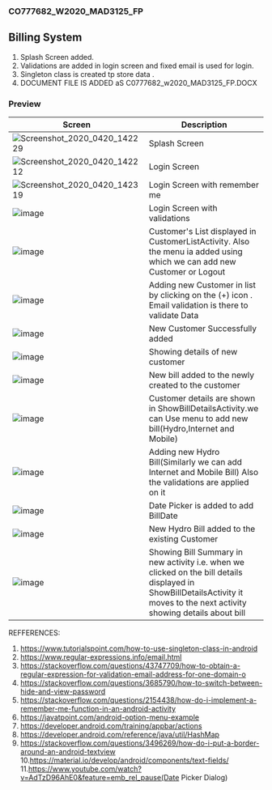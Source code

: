 ### CO777682_W2020_MAD3125_FP

## Billing System

1. Splash Screen added.
2. Validations are added in login screen and fixed email is used for login.
3. Singleton class is created tp store data .
4. DOCUMENT FILE IS ADDED aS C0777682_w2020_MAD3125_FP.DOCX

### Preview
| Screen | Description |
| ------ | ------ |
|![Screenshot_2020_0420_142229](https://user-images.githubusercontent.com/60160730/79812651-8e355d00-8347-11ea-9613-1b8c946d5f57.jpg)| Splash Screen|
|![Screenshot_2020_0420_142212](https://user-images.githubusercontent.com/60160730/79812795-ebc9a980-8347-11ea-8c91-dd51d9eda206.jpg)| Login Screen |
|![Screenshot_2020_0420_142319](https://user-images.githubusercontent.com/60160730/79812912-364b2600-8348-11ea-9493-6a6da5753cbe.jpg)| Login Screen with remember me |
|![image](https://user-images.githubusercontent.com/60160730/79813175-e1f47600-8348-11ea-8a68-eda2d17be6a5.png)| Login Screen with validations |
|![image](https://user-images.githubusercontent.com/60160730/79813228-0bad9d00-8349-11ea-85dd-71b5b09b2c4c.png)| Customer's List displayed in CustomerListActivity. Also the menu ia added using which we can add new Customer or Logout  |
|![image](https://user-images.githubusercontent.com/60160730/79814292-dd7d8c80-834b-11ea-9f86-fe51eced8fac.png)| Adding new Customer in list by clicking on the (+) icon . Email validation is there to validate Data |
|![image](https://user-images.githubusercontent.com/60160730/79814387-1c134700-834c-11ea-9b2a-d154c178f4af.png)|  New Customer Successfully added |
|![image](https://user-images.githubusercontent.com/60160730/79814480-5381f380-834c-11ea-934e-4a51ab1f4c46.png)| Showing details of new customer |
|![image](https://user-images.githubusercontent.com/60160730/79814546-8d52fa00-834c-11ea-9701-ddd4cefab46e.png)| New bill added to the newly created to the customer |
|![image](https://user-images.githubusercontent.com/60160730/79813402-8c6c9900-8349-11ea-9fff-ddc227390604.png)| Customer details are shown in ShowBillDetailsActivity.we can Use menu to add new bill(Hydro,Internet and Mobile)  |
|![image](https://user-images.githubusercontent.com/60160730/79813505-d9e90600-8349-11ea-8e85-4dce7dfa66ca.png)| Adding new Hydro Bill(Similarly we can add Internet and Mobile Bill) Also the validations are applied on it  |
|![image](https://user-images.githubusercontent.com/60160730/79813784-98a52600-834a-11ea-9833-3be362f06703.png)| Date Picker is added to add BillDate |
|![image](https://user-images.githubusercontent.com/60160730/79813896-e91c8380-834a-11ea-8cc9-2ac8ab7fd2fb.png)| New Hydro Bill added to the existing Customer |
|![image](https://user-images.githubusercontent.com/60160730/79813980-1b2de580-834b-11ea-876f-bcdecef22017.png)| Showing Bill Summary in new activity i.e. when we clicked on the  bill details displayed in ShowBillDetailsActivity it moves to the next activity showing details about bill |

REFFERENCES:

1. https://www.tutorialspoint.com/how-to-use-singleton-class-in-android
2. https://www.regular-expressions.info/email.html
3. https://stackoverflow.com/questions/43747709/how-to-obtain-a-regular-expression-for-validation-email-address-for-one-domain-o
4. https://stackoverflow.com/questions/3685790/how-to-switch-between-hide-and-view-password
5. https://stackoverflow.com/questions/2154438/how-do-i-implement-a-remember-me-function-in-an-android-activity
6. https://javatpoint.com/android-option-menu-example
7. https://developer.android.com/training/appbar/actions
8. https://developer.android.com/reference/java/util/HashMap
9. https://stackoverflow.com/questions/3496269/how-do-i-put-a-border-around-an-android-textview 10.https://material.io/develop/android/components/text-fields/ 
11.https://www.youtube.com/watch?v=AdTzD96AhE0&feature=emb_rel_pause(Date Picker Dialog)

             
